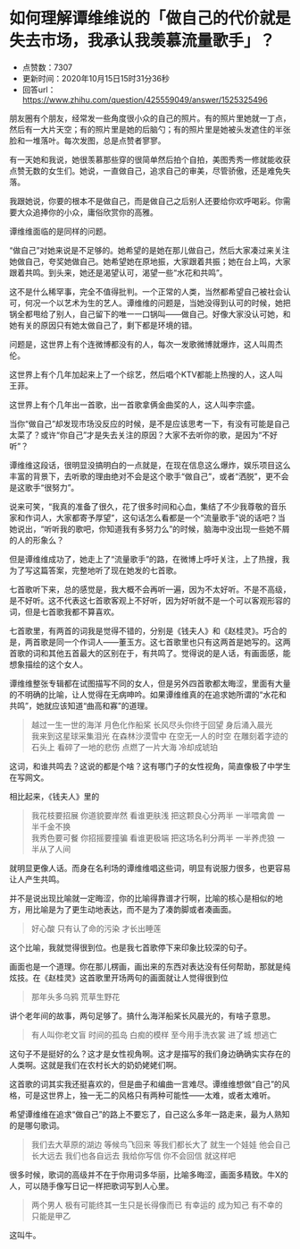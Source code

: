 # 如何理解谭维维说的「做自己的代价就是失去市场，我承认我羡慕流量歌手」？
- 点赞数：7307
- 更新时间：2020年10月15日15时31分36秒
- 回答url：https://www.zhihu.com/question/425559049/answer/1525325496
<body>
 <p data-pid="3FhRDA37">朋友圈有个朋友，经常发一些角度很小众的自己的照片。有的照片里她就一丁点，然后有一大片天空；有的照片里是她的后脑勺；有的照片里是她被头发遮住的半张脸和一堆落叶。每次发图，总是点赞者寥寥。</p>
 <p data-pid="gYPsBOao">有一天她和我说，她很羡慕那些穿的很简单然后拍个自拍，美图秀秀一修就能收获点赞无数的女生们。她说，一直做自己，追求自己的审美，尽管骄傲，还是难免失落。</p>
 <p data-pid="NcY2uKSq">我跟她说，你要的根本不是做自己，而是做自己之后别人还要给你欢呼喝彩。你需要大众追捧你的小众，庸俗欣赏你的高雅。</p>
 <p data-pid="l8noJrO2">谭维维面临的是同样的问题。</p>
 <p data-pid="MGtaLRO8">“做自己”对她来说是不足够的。她希望的是她在那儿做自己，然后大家凑过来关注她做自己，夸奖她做自己。她希望她在原地振，大家跟着共振；她在台上鸣，大家跟着共鸣。到头来，她还是渴望认可，渴望一些“水花和共鸣”。</p>
 <p data-pid="TMC8RQar">这不是什么稀罕事，完全不值得批判。一个正常的人类，当然都希望自己被社会认可，何况一个以艺术为生的艺人。谭维维的问题是，当她没得到认可的时候，她把锅全都甩给了别人，自己留下的唯一一口锅叫——做自己。好像大家没认可她，和她有关的原因只有她太做自己了，剩下都是环境的错。</p>
 <p data-pid="iV-kCIkU">问题是，这世界上有个连微博都没有的人，每次一发歌微博就爆炸，这人叫周杰伦。</p>
 <p data-pid="KsRrodBG">这世界上有个几年加起来上了一个综艺，然后唱个KTV都能上热搜的人，这人叫王菲。</p>
 <p data-pid="nEcvcqQX">这世界上有个几年出一首歌，出一首歌拿俩金曲奖的人，这人叫李宗盛。</p>
 <p data-pid="Bu3Gncst">当你“做自己”却发现市场没反应的时候，是不是应该思考一下，有没有可能是自己太菜了？或许“你自己”才是失去关注的原因？大家不去听你的歌，是因为“不好听”？</p>
 <p data-pid="Q-aSbnx2">谭维维这段话，很明显没搞明白的一点就是，在现在信息这么爆炸，娱乐项目这么丰富的背景下，去听歌的理由绝对不会是这个歌手“做自己”，或者“洒脱”，更不会是这歌手“很努力”。</p>
 <p data-pid="C2P7dyyI">说来可笑，“我真的准备了很久，花了很多时间和心血，集结了不少我尊敬的音乐家和作词人，大家都寄予厚望”，这句话怎么看都是一个“流量歌手”说的话吧？当她说出，“听听我的歌吧，你知道我有多努力么”的时候，脑海中没出现一些她不屑的人的形象么？</p>
 <p data-pid="Jg-yaQWe">但是谭维维成功了，她走上了“流量歌手”的路，在微博上呼吁关注，上了热搜，我为了写这篇答案，完整地听了现在她发的七首歌。</p>
 <p data-pid="zqyqEA_U">七首歌听下来，总的感觉是，我大概不会再听一遍，因为不太好听。不是不高级，是不好听。这不代表这七首歌客观上不好听，因为好听就不是一个可以客观形容的词，但是七首歌我都不算喜欢。</p>
 <p data-pid="a9OwGLBk">七首歌里，有两首的词我是觉得不错的，分别是《钱夫人》和《赵桂灵》。巧合的是，两首歌是同一个作词人——董玉方。这七首歌里也只有这两首是她写的。这两首歌的词和其他五首最大的区别在于，有共鸣了。觉得说的是人话，有画面感，能想象描绘的这个女人。</p>
 <p data-pid="bqzYY9XD">谭维维整张专辑都在试图描写不同的女人，但是另外四首歌都太晦涩，里面有大量的不明确的比喻，让人觉得在无病呻吟。如果谭维维真的在追求她所谓的“水花和共鸣”，她就应该知道“曲高和寡”的道理。</p>
 <blockquote data-pid="tH3dafJI">
  越过一生一世的海洋 月色化作船桨 长风尽头你终于回望 身后涌入晨光
  <br>
  我来到这星球采集泪光 在森林沙漠雪中 在空无一人的时空 在雕刻着字迹的石头上 看碎了一地的悲伤 点燃了一片大海 冷却成琥珀
 </blockquote>
 <p data-pid="H7zg3H12">这词，和谁共鸣去？这说的都是个啥？这有哪门子的女性视角，简直像极了中学生在写网文。</p>
 <p data-pid="EjfmiV2J">相比起来，《钱夫人》里的</p>
 <blockquote data-pid="H5bNgFfN">
  我花枝要招展 你道貌要岸然 看谁更肤浅 把这颗良心分两半 一半喂禽兽 一半千金不换
  <br>
  我秀色要可餐 你招摇要撞骗 看谁更极端 把这场名利分两半 一半养虎狼 一半从了人间
 </blockquote>
 <p data-pid="44TVr--u">就明显更像人话。而身在名利场的谭维维唱这些词，明显有说服力很多，也更容易让人产生共鸣。</p>
 <p data-pid="8ClToj-c">并不是说出现比喻就一定晦涩，你的比喻得靠谱才行啊，比喻的核心是相似的地方，用比喻是为了更生动地表达，而不是为了凑韵脚或者凑画面。</p>
 <blockquote data-pid="NTy5Lbno">
  好心酸 只有认了命的污染 才长出睡莲
 </blockquote>
 <p data-pid="fBew2FWu">这个比喻，我就觉得很到位。也是我七首歌停下来印象比较深的句子。</p>
 <p data-pid="0-tB4u-Q">画面也是一个道理。你在那儿楞画，画出来的东西对表达没有任何帮助，那就是纯炫技。在《赵桂灵》这首歌里开场两句的画面就让人觉得很到位</p>
 <blockquote data-pid="CHzk7swx">
  那年头多乌鸦 荒草生野花
 </blockquote>
 <p data-pid="cQFssgF9">讲个老年间的故事，两句足够了。搞什么海洋船桨长风晨光的，有啥子意思。</p>
 <blockquote data-pid="8JdPx2t3">
  有人叫你老文盲 时间的孤岛 白痴的模样 至今用手洗衣裳 进了城 想逃亡
 </blockquote>
 <p data-pid="aCJwHsoY">这句子不是挺好的么？这才是女性视角啊。这才是描写的我们身边确确实实存在的人类啊。这就是我们在农村长大的奶奶姥姥们啊。</p>
 <p data-pid="pBAYi0kY">这首歌的词其实我还挺喜欢的，但是曲子和编曲一言难尽。谭维维想做“自己”的风格，可是这世界上，独一无二的风格只有两种可能性——太难，或者太难听。</p>
 <p data-pid="nevpBSkY">希望谭维维在追求“做自己”的路上不要忘了，自己这么多年一路走来，最为人熟知的是哪句歌词。</p>
 <blockquote data-pid="v5-JZEUS">
  我们去大草原的湖边 等候鸟飞回来 等我们都长大了 就生一个娃娃 他会自己长大远去 我们也各自远去 我给你写信 你不会回信 就这样吧
 </blockquote>
 <p data-pid="1SiBhruV">很多时候，歌词的高级并不在于你用词多华丽，比喻多晦涩，画面多精致。牛X的人，可以随手像写日记一样把歌词写到人心里。</p>
 <blockquote data-pid="94AzYfhL">
  两个男人 极有可能终其一生只是长得像而已 有幸运的 成为知己 有不幸的 只能是甲乙
 </blockquote>
 <p data-pid="mKZtoisW">这叫牛。</p>
</body>